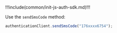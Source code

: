 !!!include(common/init-js-auth-sdk.md)!!!

Use the `sendSmsCode` method:

```javascript
authenticationClient.sendSmsCode("176xxxx6754");
```
